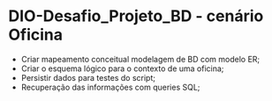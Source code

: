 # DIO-Desafio_Projeto_BD - cenário Oficina

- Criar mapeamento conceitual modelagem de BD com modelo ER;
- Criar o esquema lógico para o contexto de uma oficina;
- Persistir dados para testes do script;
- Recuperação das informações com queries SQL;
